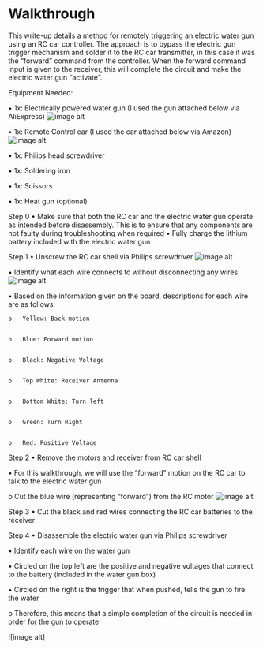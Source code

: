 # Walkthrough
This write-up details a method for remotely triggering an electric water gun using an RC car controller. The approach is to bypass the electric gun trigger mechanism and solder it to the RC car transmitter, in this case it was the “forward” command from the controller. When the forward command input is given to the receiver, this will complete the circuit and make the electric water gun “activate”.



Equipment Needed:


•	1x: Electrically powered water gun (I used the gun attached below via AliExpress)
![image alt](https://github.com/dakota033/Wireless-Electric-Water-Gun/blob/main/Screenshot%202024-11-01%20143343.png?raw=true)

•	1x: Remote Control car (I used the car attached below via Amazon)
![image alt](https://github.com/dakota033/Wireless-Electric-Water-Gun/blob/main/Screenshot%202024-11-01%20143438.png?raw=true)

•	1x: Philips head screwdriver


•	1x: Soldering iron


•	1x: Scissors


•	1x: Heat gun (optional)


Step 0
•	Make sure that both the RC car and the electric water gun operate as intended before disassembly. This is to ensure that any components are not faulty during troubleshooting when required
•	Fully charge the lithium battery included with the electric water gun



Step 1
•	Unscrew the RC car shell via Philips screwdriver
![image alt](https://github.com/dakota033/Wireless-Electric-Water-Gun/blob/main/Opened%20Car.png)


•	Identify what each wire connects to without disconnecting any wires
![image alt](https://github.com/dakota033/Wireless-Electric-Water-Gun/blob/main/RC%20Receiver.png)


•	Based on the information given on the board, descriptions for each wire are as follows:


    o	Yellow: Back motion

    
    o	Blue: Forward motion

    
    o	Black: Negative Voltage

    
    o	Top White: Receiver Antenna

    
    o	Bottom White: Turn left

    
    o	Green: Turn Right

    
    o	Red: Positive Voltage


Step 2
•	Remove the motors and receiver from RC car shell


•	For this walkthrough, we will use the “forward” motion on the RC car to talk to the electric water gun


o	Cut the blue wire (representing “forward”) from the RC motor
![image alt](https://github.com/dakota033/Wireless-Electric-Water-Gun/blob/main/Receiver%20forward%20Wire.png)

Step 3
•	Cut the black and red wires connecting the RC car batteries to the receiver


Step 4
•	Disassemble the electric water gun via Philips screwdriver


•	Identify each wire on the water gun 


•	Circled on the top left are the positive and negative voltages that connect to the battery (included in the water gun box)


•	Circled on the right is the trigger that when pushed, tells the gun to fire the water 


o	Therefore, this means that a simple completion of the circuit is needed in order for the gun to operate

![image alt]

